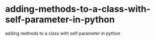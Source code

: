 # adding-methods-to-a-class-with-self-parameter-in-python
adding methods to a class with self parameter in python
